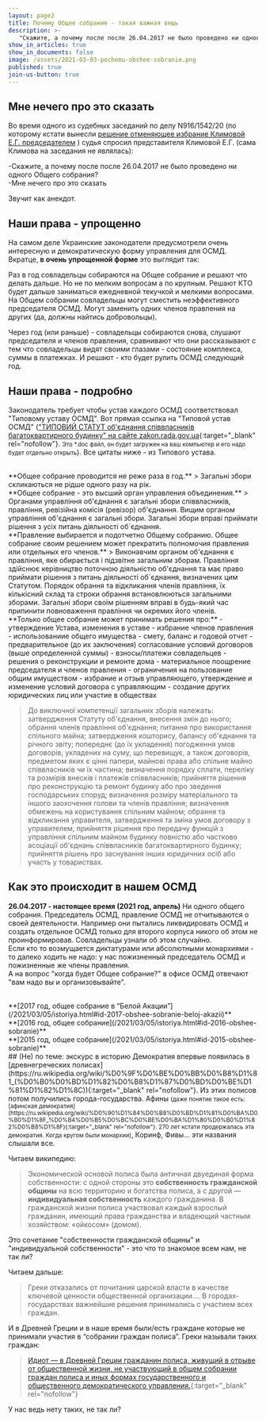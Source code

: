 ```yaml
---
layout: page2
title: Почему Общее собрание - такая важная вещь
description: >-
   "Скажите, а почему после после 26.04.2017 не было проведено ни одного Общего собрания? — Мне нечего про это сказать"
show_in_articles: true
show_in_documents: false
image: /assets/2021-03-03-pochemu-obshee-sobranie.png
published: true
join-us-button: true
---
```


## Мне нечего про это сказать
Во время одного из судебных заседаний по делу N916/1542/20 (по которому кстати вынесли [решение отменяющее избрание Климовой Е.Г. председателем](/2021/02/22/postanova-suda.html) ) судья спросил представителя Климовой Е.Г. (сама Климова на заседания не являлась):

-Скажите, а почему после после 26.04.2017 не было проведено ни одного Общего собрания?<br>
-Мне нечего про это сказать

Звучит как анекдот.

## Наши права - упрощенно
На самом деле Украинские законодатели предусмотрели очень интересную и демократическую форму управления для ОСМД. Вкратце, **в очень упрощенной форме** это выглядит так:

Раз в год совладельцы собираются на Общее собрание и решают что делать дальше. Но не по мелким вопросам а по крупным. Решают КТО будет дальше заниматься ежедневной текучкой и мелкими вопросами. На Общем собрании совладельцы могут сместить неэффективного председателя ОСМД. Могут заменить одних членов правления на других (да, должны найтись добровольцы). 

Через год (или раньше) - совладельцы собираются снова, слушают председателя и членов правления, сравнивают что они рассказывают с тем что совладельцы видят своими глазами - состояние комплекса, суммы в платежках. И решают - кто будет рулить ОСМД следующий год. 

## Наши права - подробно
Законодатель требует чтобы устав каждого ОСМД соответствовал "Типовому уставу ОСМД". Вот прямая ссылка на "Типовой устав ОСМД" (["ТИПОВИЙ СТАТУТ об'єднання співвласників багатоквартирного будинку" на сайте zakon.rada.gov.ua](https://zakon.rada.gov.ua/laws/file/text/54/f137689n25.doc){:target="_blank" rel="nofollow"}. <small>Это *.doc файл, он будет загружен на ваш компьютер и его надо будет отдельно открыть</small>). Все цитаты ниже - из Типового устава.

<br>
**Общее собрание проводится не реже раза в год.**
> Загальні збори скликаються не рідше одного разу на рік.

<br>
**Общее собрание - это высший орган управления объединения.**
> Органами управління об'єднання є загальні збори співвласників, правління, ревізійна комісія (ревізор) об'єднання. Вищим органом управління об'єднання є загальні збори. Загальні збори вправі приймати рішення з усіх питань діяльності об`єднання.

<br>
**Правление выбирается и подотчетно Общему собранию. Общее собрание своим решением может прекратить полномочия правления или отдельных его членов.**
> Виконавчим органом об'єднання є правління, яке обирається і підзвітне загальним зборам. Правління здійснює керівництво поточною діяльністю об'єднання та має право приймати рішення з питань діяльності об`єднання, визначених цим Статутом. Порядок обрання та відкликання членів правління, їх кількісний склад та строки обрання встановлюються загальними зборами. Загальні збори своїм рішенням вправі в будь-який час припинити повноваження правління чи окремих його членів.

<br>
**Только общее собрание может принимать решения про:**
- утверждение Устава, изменения в уставе 
- избрание членов правления 
- использованиие общего имущества
- смету, баланс и годовой отчет
- предварительное (до их заключения) согласование условий договоров (выше определенной суммы)
- взносы/платежи совладельцев
- решения о реконструкции и ремонте дома
- материальное поощрение председателя и членов правления
- ограничения на пользование общим имуществом
- избрание и отзыв управляющего, утверждение и изменение условий договора с управляющим
- создание других юридических лиц или участие в обществах

> До виключної компетенції загальних зборів належать: затвердження Статуту об'єднання, внесення змін до нього; обрання членів правління об'єднання; питання про використання спільного майна; затвердження кошторису, балансу об'єднання та річного звіту; попереднє (до їх укладення) погодження умов договорів, укладених на суму, що перевищує, а також договорів, предметом яких є цінні папери, майнові права або спільне майно співвласників чи їх частина; визначення порядку сплати, переліку та розмірів внесків і платежів співвласників; прийняття рішення про реконструкцію та ремонт будинку або про зведення господарських споруд; визначення розміру матеріального та іншого заохочення голови та членів правління; визначення обмежень на користування спільним майном; обрання та відкликання управителя, затвердження та зміна умов договору з управителем, прийняття рішення про передачу функцій з управління спільним майном будинку повністю або частково асоціації об'єднань співвласників багатоквартирного будинку; прийняття рішень про заснування інших юридичних осіб або участь у товариствах.


## Как это происходит в нашем ОСМД

**26.04.2017 - настоящее время (2021 год, апрель)** Ни одного общего собрания. Председатель ОСМД, правление ОСМД не отчитываются о своей деятельности. Например они пытались ликвидировать ОСМД и создать отдельное ОСМД только для второго корпуса никого об этом не проинформировав. Совладельцы узнали об этом случайно.
<br>
Если кто то возмущается диктатурами или абсолютными монархиями - то далеко ходить не надо: у нас пожизненный председатель ОСМД и пожизненные же члены правления.
<br>
А на вопрос "когда будет Общее собрание?" в офисе ОСМД отвечают "вам надо вы и организовывайте".

<br>
**[2017 год, общее собрание в “Белой Акации”](/2021/03/05/istoriya.html#id-2017-obshee-sobranie-beloj-akazii)**

<br>
**[2016 год, общее собрание](/2021/03/05/istoriya.html#id-2016-obshee-sobranie)**

<br>
**[2015 год, общее собрание](/2021/03/05/istoriya.html#id-2015-obshee-sobranie)**



<br>
## (Не) по теме: экскурс в историю
Демократия впервые появилась в [древнегреческих полисах](https://ru.wikipedia.org/wiki/%D0%9F%D0%BE%D0%BB%D0%B8%D1%81_(%D0%B0%D0%BD%D1%82%D0%B8%D1%87%D0%BD%D0%BE%D1%81%D1%82%D1%8C)){:target="_blank" rel="nofollow"}. Из этих полисов потом получились города-государства. Афины <small>(даже понятие такое есть: [афинская демократия](https://ru.wikipedia.org/wiki/%D0%90%D1%84%D0%B8%D0%BD%D1%81%D0%BA%D0%B0%D1%8F_%D0%B4%D0%B5%D0%BC%D0%BE%D0%BA%D1%80%D0%B0%D1%82%D0%B8%D1%8F){:target="_blank" rel="nofollow"}. 270 лет кстати продержалась эта демократия. Когда кругом были монархии)</small>, Коринф, Фивы... эти названия слышали все.

Читаем википедию:
> Экономической основой полиса была античная двуединая форма собственности: с одной стороны это **собственность гражданской общины** на всю территорию и богатства полиса, а с другой — **индивидуальная собственность** каждого гражданина. В гражданской жизни полиса участвовал каждый взрослый гражданин, имеющий права гражданства и владеющий частным хозяйством: «ойкосом» (домом).

Это сочетание "собственности гражданской общины" и "индивидуальной собственности" - это что то знакомое всем нам, не так ли?

Читаем дальше: 
>Греки отказались от почитания царской власти в качестве ключевой ценности общественной организации.... В городах-государствах важнейшие решения принимались с участием всех граждан.

И в Древней Греции и в наше время были/есть граждане которые не принимали участия в “собрании граждан полиса”. Греки называли таких граждан:
> [Идиот — в Древней Греции гражданин полиса, живущий в отрыве от общественной жизни, не участвующий в общем собрании граждан полиса и иных формах государственного и общественного демократического управления.](https://ru.wikipedia.org/wiki/%D0%98%D0%B4%D0%B8%D0%BE%D1%82){:target="_blank" rel="nofollow"} 


У нас ведь нету таких, не так ли?




